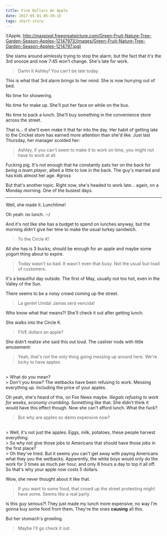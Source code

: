 ```yaml
---
title: Five Dollars An Apple
date: 2017-05-01 05:39:15
tags: short-story
---
```


![Apple, http://maxpixel.freegreatpicture.com/Green-Fruit-Nature-Tree-Garden-Season-Apples-1214797](/images/Green-Fruit-Nature-Tree-Garden-Season-Apples-1214797.jpg)

She slams around aimlessly trying to stop the alarm, but the fact that it's the 3rd snooze and now 7:45 won't change. She's late for work.

> Damn it Ashley! You can't be late today.

This is what that 3rd alarm brings to her mind. She is now hurrying out of bed.

No time for showering.

No time for make up. She'll put her face on while on the bus.

No time to pack a lunch. She'll buy something in the convenience store across the street.

That is... if she'll even make it that far into the day. Her habit of getting late to the Cricket store has earned more attention than she'd like. Just last Thursday, her manager scolded her:

> Ashley, if you can't seem to make it to work on time, you might not have to work at all.

Fucking pig. It's not enough that he constantly pats her on the back for *being a team player*, albeit a little to low in the back. The guy's married and has kids almost her age. #gross

But that's another topic. Right now, she's headed to work late... again, on a Monday morning. One of the busiest days.

---

Well, she made it. Lunchtime!

Oh yeah: no lunch. :-/

And it's not like she has a budget to spend on lunches anyway, but the morning didn't give her time to make the usual turkey sandwich.

> To the Circle K!

All she has is 3 bucks; should be enough for an apple and maybe some yogurt thing about to expire.

> Today wasn't so bad. It wasn't even that busy. Not the usual but-load of customers.

It's a beautiful day outside. The first of May, usually not too hot, even in the Valley of the Sun.

There seems to be a noisy crowd coming up the street.

> La gente! Unida! Jamas será vencida!

Who know what that means?! She'll check it out after getting lunch.

She walks into the Circle K.

> FIVE dollars an apple?

She didn't realize she said this out loud. The cashier nods with little amusement:

> Yeah, that's not the only thing going messing up around here. We're lucky to have apples.

<br>
> What do you mean?

<br>
> Don't you know? The wetbacks have been refusing to work. Messing everything up. Including the price of your apples.

Oh yeah, she's heard of this, on Fox News maybe. *Illegals refusing to work for weeks, economy crumbling*. Something like that. She didn't think it would have this effect though. Now she can't afford lunch. What the fuck?

> But why are apples so damn expensive now?

<br>
> Well, it's not just the apples. Eggs, milk, potatoes, these people harvest everything.

<br>
> So why not give those jobs to Americans that should have those jobs in the first place?

<br>
> Oh they've tried. But it seems you can't get away with paying Americans what they you the wetbacks. Apparently, the white boys would only do the work for 3 times as much per hour, and only 8 hours a day to top it all off. So that's why your apple now costs 5 dollars.

Wow, she never thought about it like that.

> If you want to some food, that crowd up the street protesting might have some. Seems like a real party.

Is this guy serious?! They just made my lunch more expensive, no way I'm gonna buy some food from them. They're the ones **causing** all this.

But her stomach's growling.

> Maybe I'll go check it out.

